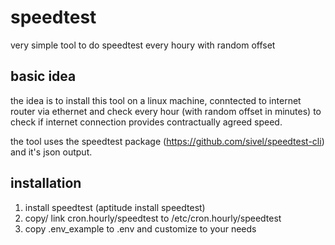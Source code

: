 # speedtest

very simple tool to do speedtest every houry with random offset

## basic idea
the idea is to install this tool on a linux machine, conntected to internet router via ethernet and check every hour (with random offset in minutes) to check if internet connection provides contractually agreed speed.

the tool uses the speedtest package (https://github.com/sivel/speedtest-cli) and it's json output. 

## installation

1. install speedtest (aptitude install speedtest)
2. copy/ link cron.hourly/speedtest to /etc/cron.hourly/speedtest
3. copy .env_example to .env and customize to your needs


